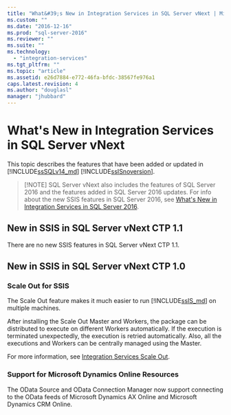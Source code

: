 ```yaml
---
title: "What&#39;s New in Integration Services in SQL Server vNext | Microsoft Docs"
ms.custom: ""
ms.date: "2016-12-16"
ms.prod: "sql-server-2016"
ms.reviewer: ""
ms.suite: ""
ms.technology: 
  - "integration-services"
ms.tgt_pltfrm: ""
ms.topic: "article"
ms.assetid: e26d7884-e772-46fa-bfdc-38567fe976a1
caps.latest.revision: 4
ms.author: "douglasl"
manager: "jhubbard"
---
```

# What&#39;s New in Integration Services in SQL Server vNext
This topic describes the features that have been added or updated in [!INCLUDE[ssSQLv14_md](../advanced-analytics/r-services/includes/sssqlv14-md.md)] [!INCLUDE[ssISnoversion](../a9notintoc/includes/ssisnoversion-md.md)].

>   [!NOTE]
> SQL Server vNext also includes the features of SQL Server 2016 and the features added in SQL Server 2016 updates. For info about the new SSIS features in SQL Server 2016, see [What's New in Integration Services in SQL Server 2016](../integration-services/what-s-new-in-integration-services-in-sql-server-2016.md).

## New in SSIS in SQL Server vNext CTP 1.1

There are no new SSIS features in SQL Server vNext CTP 1.1.

## New in SSIS in SQL Server vNext CTP 1.0

### Scale Out for SSIS

The Scale Out feature makes it much easier to run [!INCLUDE[ssIS_md](../a9retired/includes/ssis-md.md)] on multiple machines. 
   
After installing the Scale Out Master and Workers, the package can be distributed to execute on different Workers automatically. If the execution is terminated unexpectedly, the execution is retried automatically. Also, all the executions and Workers can be centrally managed using the Master.
   
For more information, see [Integration Services Scale Out](../integration-services/integration-services-ssis-scale-out.md).
   
### Support for Microsoft Dynamics Online Resources

The OData Source and OData Connection Manager now support connecting to the OData feeds of Microsoft Dynamics AX Online and Microsoft Dynamics CRM Online.

